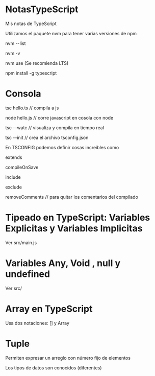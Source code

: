 # NotasTypeScript
Mis notas de TypeScript

Utilizamos el paquete nvm para tener varias versiones de npm 

nvm --list 

nvm  -v 

nvm use (Se recomienda LTS) 

npm install -g typescript

# Consola

tsc hello.ts  // compila a js

node hello.js // corre javascript en cosola con node

tsc --watc // visualiza y compila en tiempo real

tsc --init // crea el archivo tsconfig.json 

En TSCONFIG podemos definir cosas increibles como 

extends

compileOnSave

include 

exclude 

removeComments // para quitar los comentarios del compilado

# Tipeado en TypeScript: Variables Explicitas y Variables Implicitas 

Ver src/main.js
 

 # Variables Any, Void , null y undefined

Ver src/

# Array en TypeScript 

Usa dos notaciones: [] y Array<tipo>


# Tuple 

Permiten expresar un arreglo con número fijo de elementos 

Los tipos de datos son conocidos (diferentes)


